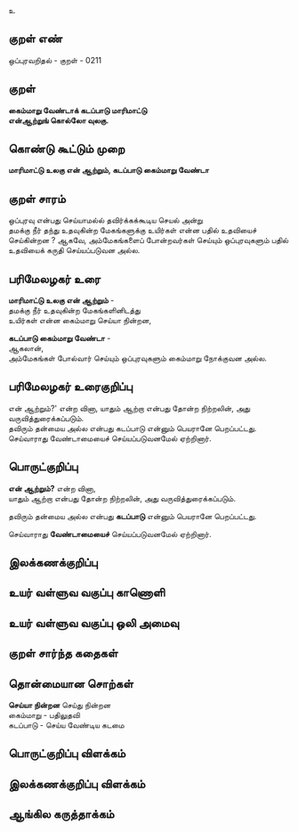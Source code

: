 உ

## குறள் எண் 

ஒப்புரவறிதல் - குறள் - 0211  

## குறள் 

**கைம்மாறு வேண்டாக் கடப்பாடு மாரிமாட்டு  
என்ஆற்றுங் கொல்லோ வுலகு.** 

## கொண்டு கூட்டும் முறை

**மாரிமாட்டு உலகு என் ஆற்றும், கடப்பாடு கைம்மாறு வேண்டா**

## குறள் சாரம் 

ஒப்புரவு என்பது செய்யாமல்ல் தவிர்க்கக்கூடிய செயல் அன்று  
தமக்கு நீர் தந்து உதவுகின்ற மேகங்களுக்கு உயிர்கள் என்ன பதில் உதவியைச் செய்கின்றன ? ஆகவே, அம்மேகங்களைப் போன்றவர்கள் செய்யும் ஒப்புரவுகளும் பதில் உதவியைக் கருதி செய்யப்படுவன அல்ல.

## பரிமேலழகர் உரை

**மாரிமாட்டு உலகு என் ஆற்றும்** -  
தமக்கு நீர் உதவுகின்ற மேகங்களினிடத்து  
உயிர்கள் என்ன கைம்மாறு செய்யா நின்றன,  

**கடப்பாடு கைம்மாறு வேண்டா** -  
ஆகலான்,  
அம்மேகங்கள் போல்வார் செய்யும் ஒப்புரவுகளும் கைம்மாறு நோக்குவன அல்ல. 

## பரிமேலழகர் உரைகுறிப்பு   

என் ஆற்றும்?' என்ற வினா, யாதும் ஆற்றா என்பது தோன்ற நிற்றலின், அது வருவித்துரைக்கப்படும்.  
தவிரும் தன்மைய அல்ல என்பது கடப்பாடு என்னும் பெயரானே பெறப்பட்டது.  
செய்வாராது வேண்டாமையைச் செய்யப்படுவனமேல் ஏற்றினார்.   

## பொருட்குறிப்பு 

**என் ஆற்றும்?** என்ற வினா,  
யாதும் ஆற்றா என்பது தோன்ற நிற்றலின், அது வருவித்துரைக்கப்படும்.  

தவிரும் தன்மைய அல்ல என்பது **கடப்பாடு** என்னும் பெயரானே பெறப்பட்டது.  

செய்வாராது **வேண்டாமையைச்** செய்யப்படுவனமேல் ஏற்றினார்.  

## இலக்கணக்குறிப்பு  


## உயர் வள்ளுவ வகுப்பு காணொளி


## உயர் வள்ளுவ வகுப்பு ஒலி அமைவு 

 
## குறள் சார்ந்த கதைகள் 


## தொன்மையான சொற்கள்

**செய்யா நின்றன** செய்து நின்றன   
கைம்மாறு  - பதிலுதவி  
கடப்பாடு    - செய்ய வேண்டிய கடமை

## பொருட்குறிப்பு விளக்கம்


## இலக்கணக்குறிப்பு விளக்கம்


## ஆங்கில கருத்தாக்கம் 


